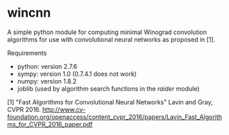 # wincnn

A simple python module for computing minimal Winograd convolution algorithms for use with
convolutional neural networks as proposed in [1].

Requirements

+ python: version 2.7.6
+ sympy: version 1.0 (0.7.4.1 does not work)
+ numpy: version 1.8.2
+ joblib (used by algorithm search functions in the *raider* module)

[1] "Fast Algorithms for Convolutional Neural Networks" Lavin and Gray, CVPR 2016.
http://www.cv-foundation.org/openaccess/content_cvpr_2016/papers/Lavin_Fast_Algorithms_for_CVPR_2016_paper.pdf
